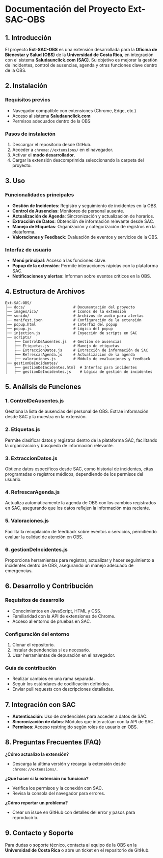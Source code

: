 # Documentación del Proyecto Ext-SAC-OBS

## 1. Introducción

El proyecto **Ext-SAC-OBS** es una extensión desarrollada para la **Oficina de Bienestar y Salud (OBS)** de la **Universidad de Costa Rica**, en integración con el sistema **Saludaunclick.com (SAC)**. Su objetivo es mejorar la gestión de incidentes, control de ausencias, agenda y otras funciones clave dentro de la OBS.

## 2. Instalación

### Requisitos previos

- Navegador compatible con extensiones (Chrome, Edge, etc.)
- Acceso al sistema **Saludaunclick.com**
- Permisos adecuados dentro de la OBS

### Pasos de instalación

1. Descargar el repositorio desde GitHub.
2. Acceder a `chrome://extensions/` en el navegador.
3. Activar el **modo desarrollador**.
4. Cargar la extensión descomprimida seleccionando la carpeta del proyecto.

## 3. Uso

### Funcionalidades principales

- **Gestión de Incidentes**: Registro y seguimiento de incidentes en la OBS.
- **Control de Ausencias**: Monitoreo de personal ausente.
- **Actualización de Agenda**: Sincronización y actualización de horarios.
- **Extracción de Datos**: Obtención de información relevante desde SAC.
- **Manejo de Etiquetas**: Organización y categorización de registros en la plataforma.
- **Valoraciones y Feedback**: Evaluación de eventos y servicios de la OBS.

### Interfaz de usuario

- **Menú principal**: Acceso a las funciones clave.
- **Popup de la extensión**: Permite interacciones rápidas con la plataforma SAC.
- **Notificaciones y alertas**: Informan sobre eventos críticos en la OBS.

## 4. Estructura de Archivos

```
Ext-SAC-OBS/
│── docs/                      # Documentación del proyecto
│── images/ico/                # Íconos de la extensión
│── sonido/                    # Archivos de audio para alertas
│── manifest.json              # Configuración de la extensión
│── popup.html                 # Interfaz del popup
│── popup.js                   # Lógica del popup
│── injection.js               # Inyección de scripts en SAC
│── scripts/
│   ├── ControlDeAusentes.js   # Gestión de ausencias
│   ├── Etiquetas.js           # Manejo de etiquetas
│   ├── ExtraccionDatos.js     # Extracción de información de SAC
│   ├── RefrescarAgenda.js     # Actualización de la agenda
│   ├── valoraciones.js        # Módulo de evaluaciones y feedback
│── gestionDeIncidentes/
│   ├── gestionDeIncidentes.html  # Interfaz para incidentes
│   ├── gestionDeIncidentes.js    # Lógica de gestión de incidentes
```

## 5. Análisis de Funciones

### **1. ControlDeAusentes.js**
Gestiona la lista de ausencias del personal de OBS. Extrae información desde SAC y la muestra en la extensión.

### **2. Etiquetas.js**
Permite clasificar datos y registros dentro de la plataforma SAC, facilitando la organización y búsqueda de información relevante.

### **3. ExtraccionDatos.js**
Obtiene datos específicos desde SAC, como historial de incidentes, citas programadas o registros médicos, dependiendo de los permisos del usuario.

### **4. RefrescarAgenda.js**
Actualiza automáticamente la agenda de OBS con los cambios registrados en SAC, asegurando que los datos reflejen la información más reciente.

### **5. Valoraciones.js**
Facilita la recopilación de feedback sobre eventos o servicios, permitiendo evaluar la calidad de atención en OBS.

### **6. gestionDeIncidentes.js**
Proporciona herramientas para registrar, actualizar y hacer seguimiento a incidentes dentro de OBS, asegurando un manejo adecuado de emergencias.

## 6. Desarrollo y Contribución

### Requisitos de desarrollo

- Conocimientos en JavaScript, HTML y CSS.
- Familiaridad con la API de extensiones de Chrome.
- Acceso al entorno de pruebas en SAC.

### Configuración del entorno

1. Clonar el repositorio.
2. Instalar dependencias si es necesario.
3. Usar herramientas de depuración en el navegador.

### Guía de contribución

- Realizar cambios en una rama separada.
- Seguir los estándares de codificación definidos.
- Enviar pull requests con descripciones detalladas.

## 7. Integración con SAC

- **Autenticación**: Uso de credenciales para acceder a datos de SAC.
- **Sincronización de datos**: Módulos que interactúan con la API de SAC.
- **Permisos**: Acceso restringido según roles de usuario en OBS.

## 8. Preguntas Frecuentes (FAQ)

**¿Cómo actualizo la extensión?**

- Descarga la última versión y recarga la extensión desde `chrome://extensions/`.

**¿Qué hacer si la extensión no funciona?**

- Verifica los permisos y la conexión con SAC.
- Revisa la consola del navegador para errores.

**¿Cómo reportar un problema?**

- Crear un issue en GitHub con detalles del error y pasos para reproducirlo.

## 9. Contacto y Soporte

Para dudas o soporte técnico, contacta al equipo de la OBS en la **Universidad de Costa Rica** o abre un ticket en el repositorio de GitHub.

